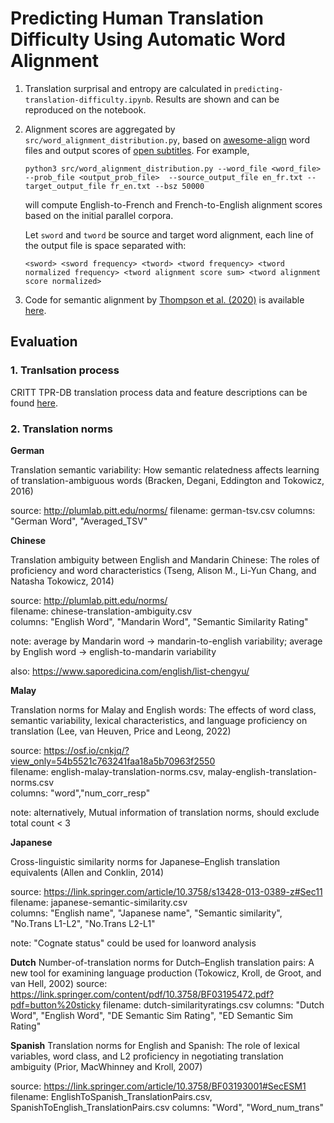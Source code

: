 # Predicting Human Translation Difficulty Using Automatic Word Alignment

1.  Translation surprisal and entropy are calculated in `predicting-translation-difficulty.ipynb`. 
Results are shown and can be reproduced on the notebook.

2. Alignment scores are aggregated by `src/word_alignment_distribution.py`,
based on [awesome-align](https://github.com/neulab/awesome-align) word files and
output scores of [open subtitles](https://opus.nlpl.eu/OpenSubtitles-v2018.php). For example, 

    `python3 src/word_alignment_distribution.py --word_file <word_file> --prob_file <output_prob_file> 
--source_output_file en_fr.txt --target_output_file fr_en.txt --bsz 50000`

    will compute English-to-French and French-to-English alignment scores based on the initial parallel corpora.

    Let `sword` and `tword` be source and target word alignment, each line of the output file is space separated with:

    `<sword> <sword frequency> <tword> <tword frequency> <tword normalized frequency> <tword alignment score sum> <tword alignment score normalized>`

3. Code for semantic alignment by [Thompson et al. (2020)](https://par.nsf.gov/servlets/purl/10213620) is available 
[here](https://osf.io/tngba/).  

## Evaluation
### 1. Tranlsation process  
CRITT TPR-DB translation process data and feature descriptions can be found [here](https://sites.google.com/site/centretranslationinnovation/tpr-db/public-studies).

### 2. Translation norms

**German**

Translation semantic variability: How semantic relatedness affects learning of 
translation-ambiguous words (Bracken, Degani, Eddington and Tokowicz, 2016)

source: http://plumlab.pitt.edu/norms/
filename: german-tsv.csv
columns: "German Word", "Averaged_TSV"

**Chinese**

Translation ambiguity between English and Mandarin Chinese: The roles of proficiency and word characteristics
(Tseng, Alison M., Li-Yun Chang, and Natasha Tokowicz, 2014)

source: http://plumlab.pitt.edu/norms/ <br />
filename: chinese-translation-ambiguity.csv <br />
columns: "English Word", "Mandarin Word", "Semantic Similarity Rating"

note: average by Mandarin word -> mandarin-to-english variability;
average by English word -> english-to-mandarin variability

also: https://www.saporedicina.com/english/list-chengyu/

**Malay**

Translation norms for Malay and English words: The effects of word class, semantic variability, lexical characteristics, and language proficiency on translation
(Lee, van Heuven, Price and Leong, 2022)

source: https://osf.io/cnkjq/?view_only=54b5521c763241faa18a5b70963f2550 <br />
filename: english-malay-translation-norms.csv, malay-english-translation-norms.csv <br />
columns: "word","num_corr_resp"

note: alternatively, Mutual information of translation norms, should exclude total count < 3

**Japanese**

Cross-linguistic similarity norms for Japanese–English translation equivalents
(Allen and Conklin, 2014)

source: https://link.springer.com/article/10.3758/s13428-013-0389-z#Sec11 <br />
filename: japanese-semantic-similarity.csv <br />
columns: "English name", "Japanese name", "Semantic similarity", "No.Trans L1-L2", "No.Trans L2-L1"

note: "Cognate status" could be used for loanword analysis

**Dutch** 
Number-of-translation norms for Dutch–English translation pairs: A new tool for examining language production
(Tokowicz, Kroll, de Groot, and van Hell, 2002)
source: https://link.springer.com/content/pdf/10.3758/BF03195472.pdf?pdf=button%20sticky
filename: dutch-similarityratings.csv
columns: "Dutch Word", "English Word", "DE Semantic Sim Rating", "ED Semantic Sim Rating"

**Spanish**
Translation norms for English and Spanish: The role of lexical variables, word class, and L2 proficiency in negotiating translation ambiguity
(Prior, MacWhinney and Kroll, 2007)

source: https://link.springer.com/article/10.3758/BF03193001#SecESM1
filename: EnglishToSpanish_TranslationPairs.csv, SpanishToEnglish_TranslationPairs.csv
columns: "Word", "Word_num_trans"
